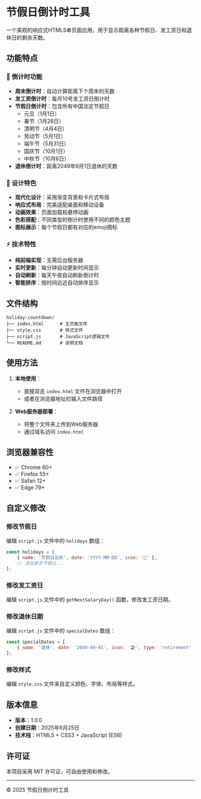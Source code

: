 # 节假日倒计时工具

一个美观的响应式HTML5单页面应用，用于显示距离各种节假日、发工资日和退休日的剩余天数。

## 功能特点

### 📅 倒计时功能
- **周末倒计时**：自动计算距离下个周末的天数
- **发工资倒计时**：每月10号发工资日倒计时
- **节假日倒计时**：包含所有中国法定节假日
  - 元旦（1月1日）
  - 春节（1月28日）
  - 清明节（4月4日）
  - 劳动节（5月1日）
  - 端午节（5月31日）
  - 国庆节（10月1日）
  - 中秋节（10月6日）
- **退休倒计时**：距离2049年9月1日退休的天数

### 🎨 设计特色
- **现代化设计**：采用渐变背景和卡片式布局
- **响应式布局**：完美适配桌面和移动设备
- **动画效果**：页面加载和悬停动画
- **色彩搭配**：不同类型的倒计时使用不同的颜色主题
- **图标展示**：每个节假日都有对应的emoji图标

### ⚡ 技术特性
- **纯前端实现**：无需后台服务器
- **实时更新**：每分钟自动更新时间显示
- **自动刷新**：每天午夜自动刷新倒计时
- **智能排序**：按时间远近自动排序显示

## 文件结构

```
holiday-countdown/
├── index.html      # 主页面文件
├── style.css       # 样式文件
├── script.js       # JavaScript逻辑文件
└── README.md       # 说明文档
```

## 使用方法

1. **本地使用**：
   - 直接双击 `index.html` 文件在浏览器中打开
   - 或者在浏览器地址栏输入文件路径

2. **Web服务器部署**：
   - 将整个文件夹上传到Web服务器
   - 通过域名访问 `index.html`

## 浏览器兼容性

- ✅ Chrome 60+
- ✅ Firefox 55+
- ✅ Safari 12+
- ✅ Edge 79+

## 自定义修改

### 修改节假日
编辑 `script.js` 文件中的 `holidays` 数组：

```javascript
const holidays = [
    { name: '节假日名称', date: 'YYYY-MM-DD', icon: '🎊' },
    // 添加更多节假日...
];
```

### 修改发工资日
编辑 `script.js` 文件中的 `getNextSalaryDay()` 函数，修改发工资日期。

### 修改退休日期
编辑 `script.js` 文件中的 `specialDates` 数组：

```javascript
const specialDates = [
    { name: '退休', date: '2049-09-01', icon: '🏖️', type: 'retirement' }
];
```

### 修改样式
编辑 `style.css` 文件来自定义颜色、字体、布局等样式。

## 版本信息

- **版本**：1.0.0
- **创建日期**：2025年6月25日
- **技术栈**：HTML5 + CSS3 + JavaScript (ES6)

## 许可证

本项目采用 MIT 许可证，可自由使用和修改。

---

© 2025 节假日倒计时工具

